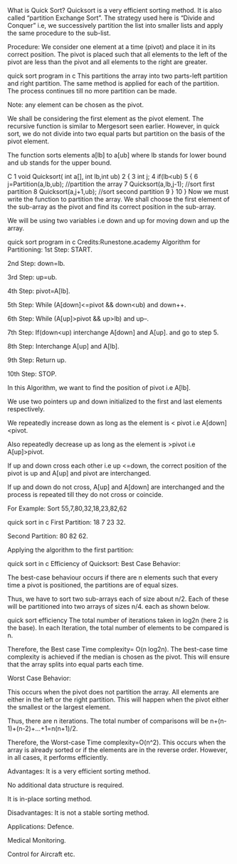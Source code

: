 What is Quick Sort?
Quicksort is a very efficient sorting method. It is also called “partition Exchange Sort”. The strategy used here is “Divide and Conquer” i.e, we successively partition the list into smaller lists and apply the same procedure to the sub-list.

Procedure:
We consider one element at a time (pivot) and place it in its correct position. The pivot is placed such that all elements to the left of the pivot are less than the pivot and all elements to the right are greater.

quick sort program in c
This partitions the array into two parts-left partition and right partition. The same method is applied for each of the partition. The process continues till no more partition can be made.

Note: any element can be chosen as the pivot.

We shall be considering the first element as the pivot element. The recursive function is similar to Mergesort seen earlier. However, in quick sort, we do not divide into two equal parts but partition on the basis of the pivot element.

The function sorts elements a[lb] to a[ub] where lb stands for lower bound and ub stands for the upper bound.

C
1
void Quicksort( int a[], int lb,int ub)
2
{
3
    int j;
4
    if(lb<ub)
5
    {
6
        j=Partition(a,lb,ub); //partition the array
7
        Quicksort(a,lb,j-1); //sort first partition
8
        Quicksort(a,j+1,ub); //sort second partition
9
    }
10
}
Now we must write the function to partition the array. We shall choose the first element of the sub-array as the pivot and find its correct position in the sub-array.

We will be using two variables i.e down and up for moving down and up the array.

quick sort program in c
Credits:Runestone.academy
Algorithm for Partitioning:
1st Step: START.

2nd Step: down=lb.

3rd Step: up=ub.

4th Step: pivot=A[lb].

5th Step: While (A[down]<=pivot && down<ub) and down++.

6th Step: While (A[up]>pivot && up>lb) and up–.

7th Step: If(down<up) interchange A[down] and A[up]. and go to step 5.

8th Step: Interchange A[up] and A[lb].

9th Step: Return up.

10th Step: STOP.

In this Algorithm, we want to find the position of pivot i.e A[lb].

We use two pointers up and down initialized to the first and last elements respectively.

We repeatedly increase down as long as the element is < pivot i.e A[down]<pivot.

Also repeatedly decrease up as long as the element is >pivot i.e A[up]>pivot.

If up and down cross each other i.e up <=down, the correct position of the pivot is up and A[up] and pivot are interchanged.

If up and down do not cross, A[up] and A[down] are interchanged and the process is repeated till they do not cross or coincide.

For Example: Sort 55,7,80,32,18,23,82,62

quick sort in c
First Partition: 18 7 23 32.

Second Partition: 80 82 62.

Applying the algorithm to the first partition:

quick sort in c
Efficiency of Quicksort:
Best Case Behavior:

The best-case behaviour occurs if there are n elements such that every time a pivot is positioned, the partitions are of equal sizes.

Thus, we have to sort two sub-arrays each of size about n/2. Each of these will be partitioned into two arrays of sizes n/4. each as shown below.

quick sort efficiency
The total number of iterations taken in log2n (here 2 is the base). In each Iteration, the total number of elements to be compared is n.

Therefore, the Best case Time complexity= O(n log2n). The best-case time complexity is achieved if the median is chosen as the pivot. This will ensure that the array splits into equal parts each time.

Worst Case Behavior:

This occurs when the pivot does not partition the array. All elements are either in the left or the right partition. This will happen when the pivot either the smallest or the largest element.

Thus, there are n iterations. The total number of comparisons will be n+(n-1)+(n-2)+…+1=n(n+1)/2.

Therefore, the Worst-case Time complexity=O(n^2). This occurs when the array is already sorted or if the elements are in the reverse order. However, in all cases, it performs efficiently.

Advantages:
It is a very efficient sorting method.

No additional data structure is required.

It is in-place sorting method.

Disadvantages:
It is not a stable sorting method.

Applications:
Defence.

Medical Monitoring.

Control for Aircraft etc.